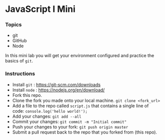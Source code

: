 # JavaScript I Mini

### Topics
  * git
  * GitHub
  * Node

In this mini lab you will get your environment configured and practice the basics of `git`.

### Instructions

* Install `git` : https://git-scm.com/downloads
* Install `node` : https://nodejs.org/en/download/
* Fork this repo.
* Clone the fork you made onto your local machine. `git clone <fork_url>`
* Add a file to the repo called `script.js` that contains a single line of code: `console.log('hello world!');`
* Add your changes: `git add --all`
* Commit your changes: `git commit -m "Initial commit"`
* Push your changes to your fork: `git push origin master`
* Submit a pull request back to the repo that you forked from (this repo).
